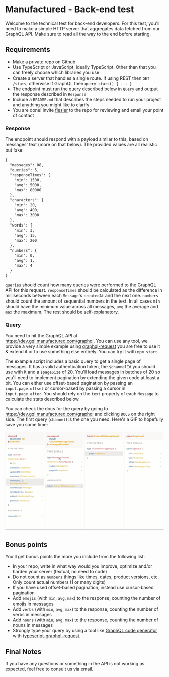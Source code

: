 # Manufactured - Back-end test

Welcome to the technical test for back-end developers. For this test, you'll need to make a simple HTTP server that aggregates data fetched from our GraphQL API. Make sure to read all the way to the end before starting.

## Requirements

- Make a private repo on Github
- Use TypeScript or JavaScript, ideally TypeScript. Other than that you can freely choose which libraries you use
- Create a server that handles a single route. If using REST then `GET /stats`, otherwise if GraphQL then `query stats() { ... }`
- The endpoint must run the query described below in `Query` and output the response described in `Response`
- Include a `README.md` that describes the steps needed to run your project and anything you might like to clarify
- You are done! invite [flesler](https://github.com/flesler/) to the repo for reviewing and email your point of contact

### Response

The endpoint should respond with a payload similar to this, based on messages' text (more on that below). The provided values are all realistic but fake:

```
{
  "messages": 88,
  "queries": 5,
  "responseTimes": {
    "min": 1500,
    "avg": 5000,
    "max": 80000
  },
  "characters": {
    "min": 20,
    "avg": 400,
    "max": 3000
  },
  "words": {
    "min": 3,
    "avg": 15,
    "max": 200
  },
  "numbers": {
    "min": 0,
    "avg": 1,
    "max": 4
  }
}
```

`queries` should count how many queries were performed to the GraphQL API for this request. `responseTimes` should be calculated as the difference in milliseconds between each `Message`'s `createdAt` and the next one. `numbers` should count the amount of sequential numbers in the text. In all cases `min` should have the minimum value across all messages, `avg` the average and `max` the maximum. The rest should be self-explanatory.

### Query

You need to hit the GraphQL API at https://dev.gql.manufactured.com/graphql. You can use any tool, we provide a very simple example using [graphql-request](https://www.npmjs.com/package/graphql-request) you are free to use it & extend it or to use something else entirely. You can try it with `npm start`.

The example script includes a basic query to get a single page of messages. It has a valid authentication token, the `$channelId` you should use with it and a `$pageSize` of 20. You'll load messages in batches of 20 so you'll need to implement pagination by extending the given code at least a bit. You can either use offset-based pagination by passing an `input.page.offset` or cursor-based by passing a cursor in `input.page.after`. You should rely on the `text` property of each `Message` to calculate the stats described below.

You can check the docs for the query by going to https://dev.gql.manufactured.com/graphql and clicking `DOCS` on the right side. The first query (`channel`) is the one you need. Here's a GIF to hopefully save you some time:

![Docs](channel-docs.gif)


## Bonus points

You'll get bonus points the more you include from the following list:

- In your repo, write in what way would you improve, optimize and/or harden your server (textual, no need to code)
- Do not count as `numbers` things like times, dates, product versions, etc. Only count actual numbers (1 or many digits)
- If you have used offset-based pagination, instead use cursor-based pagination
- Add `emojis` (with `min`, `avg`, `max`) to the response, counting the number of emojis in messages
- Add `verbs` (with `min`, `avg`, `max`) to the response, counting the number of verbs in messages
- Add `nouns` (with `min`, `avg`, `max`) to the response, counting the number of nouns in messages
- Strongly type your query by using a tool like [GraphQL code generator](https://www.graphql-code-generator.com/) with [typescript-graphql-request](https://www.graphql-code-generator.com/docs/plugins/typescript-graphql-request).

## Final Notes

If you have any questions or something in the API is not working as expected, feel free to consult us via email.

